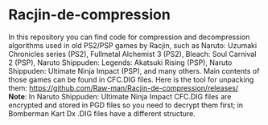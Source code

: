 # Racjin-de-compression
In this repository you can find code for compression and decompression algorithms used in old PS2/PSP games by Racjin, such as Naruto: Uzumaki Chronicles series (PS2), Fullmetal Alchemist 3 (PS2), Bleach: Soul Carnival 2 (PSP), Naruto Shippuden: Legends: Akatsuki Rising (PSP), Naruto Shippuden: Ultimate Ninja Impact (PSP), and many others.
Main contents of those games can be found in CFC.DIG files. Here is the tool for unpacking them: https://github.com/Raw-man/Racjin-de-compression/releases/  
**Note**: 
In Naruto Shippuden: Ultimate Ninja Impact CFC.DIG files are encrypted and stored in PGD files so you need to decrypt them first;
in Bomberman Kart Dx .DIG files have a different structure. 


